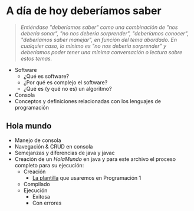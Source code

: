 # A día de hoy deberíamos saber

> *Entiéndase "deberíamos saber" como una combinación de "nos debería sonar", "no nos debería sorprender", "deberíamos conocer", "deberíamos saber manejar", en función del tema abordado. En cualquier caso, lo mínimo es "no nos debería sorprender" y deberíamos poder tener una mínima conversación o lectura sobre estos temas.*

- Software
  - ¿Qué es software?
  - ¿Por qué es complejo el software?
  - ¿Qué es (y qué no es) un algoritmo?
- Consola
- Conceptos y definiciones relacionadas con los lenguajes de programación

## Hola mundo

- Manejo de consola
- Navegación & CRUD en consola
- Semejanzas y diferencias de java y javac
- Creación de un *HolaMundo* en java y para este archivo el proceso completo para su ejecución:
  - Creación
    - [La plantilla](/documentos/plantillas.md) que usaremos en Programación 1
  - Compilado
  - Ejecución
    - Exitosa
    - Con errores


